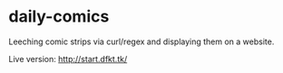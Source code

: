 # daily-comics
Leeching comic strips via curl/regex and displaying them on a website.

Live version: http://start.dfkt.tk/

